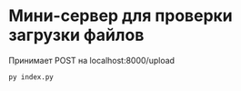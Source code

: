 # Мини-сервер для проверки загрузки файлов

Принимает POST на localhost:8000/upload

```bash
py index.py
```